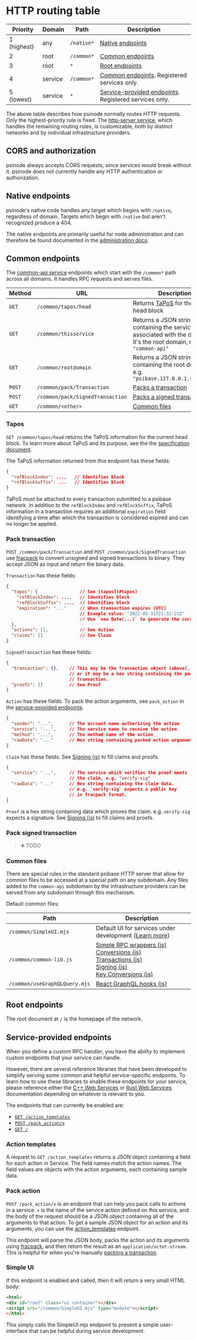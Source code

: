 # HTTP routing table

| Priority    | Domain  | Path       | Description                                                                         |
| ----------- | ------- | ---------- | ----------------------------------------------------------------------------------- |
| 1 (highest) | any     | `/native*` | [Native endpoints](#native-endpoints)                                               |
| 2           | root    | `/common*` | [Common endpoints](#common-endpoints)                                               |
| 3           | root    | `*`        | [Root endpoints](#root-endpoints)                                                   |
| 4           | service | `/common*` | [Common endpoints](#common-endpoints). Registered services only.                    |
| 5 (lowest)  | service | `*`        | [Service-provided endpoints](#service-provided-endpoints). Registered services only.|

The above table describes how psinode normally routes HTTP requests. Only the highest-priority rule is fixed. The [http-server service](../../../default-apps/http-server.md), which handles the remaining routing rules, is customizable, both by distinct networks and by individual infrastructure providers.

## CORS and authorization

psinode always accepts CORS requests, since services would break without it. psinode does not currently handle any HTTP authentication or authorization.


## Native endpoints

psinode's native code handles any target which begins with `/native`, regardless of domain. Targets which begin with `/native` but aren't recognized produce a 404. 

The native endpoints are primarily useful for node administration and can therefore be found documented in the [administration docs](../../../run-infrastructure/administration.md).

## Common endpoints

The [common-api service](../../../default-apps/common-api.md) endpoints which start with the `/common*` path across all domains. It handles RPC requests and serves files.

| Method | URL                              | Description                                                                                                              |
| ------ | -------------------------------- | ------------------------------------------------------------------------------------------------------------------------ |
| `GET`  | `/common/tapos/head`             | Returns [TaPoS](#tapos) for the current head block                                                                       | 
| `GET`  | `/common/thisservice`            | Returns a JSON string containing the service associated with the domain. If it's the root domain, returns `"common-api"` |
| `GET`  | `/common/rootdomain`             | Returns a JSON string containing the root domain, e.g. `"psibase.127.0.0.1.sslip.io"`                                    |
| `POST` | `/common/pack/Transaction`       | [Packs a transaction](#pack-transaction)                                                                                 |
| `POST` | `/common/pack/SignedTransaction` | [Packs a signed transaction](#pack-signed-transaction)                                                                   |
| `GET`  | `/common/<other>`                | [Common files](#common-files)                                                                                            |

### Tapos

`GET /common/tapos/head` returns the TaPoS information for the current head block. To learn more about TaPoS and its purpose, see the the [specification document](../../../specifications/blockchain/tapos.md).

The TaPoS information returned from this endpoint has these fields:
```json
{
  "refBlockIndex": ...,   // Identifies block
  "refBlockSuffix": ...   // Identifies block
}
```

TaPoS must be attached to every transaction submitted to a psibase network. In addition to the `refBlockIndex` and `refBlockSuffix`, TaPoS information in a transaction requires an additional `expiration` field identifying a time after which the transaction is considered expired and can no longer be applied.

### Pack transaction

`POST /common/pack/Transaction` and `POST /common/pack/SignedTransaction` use [fracpack](../../../specifications/data-formats/fracpack.md) to convert unsigned and signed transactions to binary. They accept JSON as input and return the binary data.

`Transaction` has these fields:
```json
{
  "tapos": {                // See [tapos](#tapos)
    "refBlockIndex": ...,   // Identifies block
    "refBlockSuffix": ...,  // Identifies block
    "expiration": "..."     // When transaction expires (UTC)
                            // Example value: "2022-05-31T21:32:23Z"
                            // Use `new Date(...)` to generate the correct format.
  },
  "actions": [],            // See Action
  "claims": []              // See Claim
}
```

`SignedTransaction` has these fields:
```json
{
  "transaction": {},    // This may be the Transaction object (above),
                        // or it may be a hex string containing the packed
                        // transaction.
  "proofs": []          // See Proof
}
```


`Action` has these fields. To pack the action arguments, see `pack_action` in the [service-provided endpoints](#service-provided-endpoints).
```json
{
  "sender": "...",      // The account name authorizing the action
  "service": "...",     // The service name to receive the action
  "method": "...",      // The method name of the action
  "rawData": "..."      // Hex string containing packed action arguments
}
```

`Claim` has these fields. See [Signing (js)](#signing-js) to fill claims and proofs.
```json
{
  "service": "...",     // The service which verifies the proof meets
                        // the claim, e.g. "verify-sig"
  "rawData": "..."      // Hex string containing the claim data.
                        // e.g. `verify-sig` expects a public key
                        // in fracpack format.
}
```

`Proof` is a hex string containing data which proves the claim. e.g. `verify-sig` expects a signature. See [Signing (js)](#signing-js) to fill claims and proofs.

### Pack signed transaction

> ➕ TODO

### Common files

There are special rules in the standard psibase HTTP server that allow for common files to be accessed at a special path on any subdomain. Any files added to the `common-api` subdomain by the infrastructure providers can be served from any subdomain through this mechanism.

Default common files:

| Path                          | Description                                                                                                                                                                                                           |
| ----------------------------- | --------------------------------------------------------------------------------------------------------------------------------------------------------------------------------------------------------------------- |
| `/common/SimpleUI.mjs`        | Default UI for services under development ([Learn more](../../services/cpp-service/minimal-ui/))                                                                                                                      |
| `/common/common-lib.js`       | [Simple RPC wrappers (js)](#simple-rpc-wrappers-js)<br/>[Conversions (js)](#conversions-js)<br/>[Transactions (js)](#transactions-js)<br/>[Signing (js)](#signing-js)<br/>[Key Conversions (js)](#key-conversions-js) |
| `/common/useGraphQLQuery.mjs` | [React GraphQL hooks (js)](#react-graphql-hooks-js)                                                                                                                                                                   |

## Root endpoints

The root document at `/` is the homepage of the network.

## Service-provided endpoints

When you define a custom RPC handler, you have the ability to implement custom endpoints that your service can handle.

However, there are several reference libraries that have been developed to simplify serving some common and helpful service-specific endpoints. To learn how to use these libraries to enable these endpoints for your service, please reference either the [C++ Web Services](../../services/cpp-service/reference/web-services.md) or [Rust Web Services](../../services/rust-service/reference/web-services.md) documentation depending on whatever is relevant to you.

The endpoints that can currently be enabled are:
* [`GET /action_templates`](#action-templates)
* [`POST /pack_action/x`](#pack_action)
* [`GET /`](#simple-ui)

### Action templates

A request to `GET /action_templates` returns a JSON object containing a field for each action in Service. The field names match the action names. The field values are objects with the action arguments, each containing sample data.

### Pack action

`POST /pack_action/x` is an endpoint that can help you pack calls to actions in a service. `x` is the name of the service action defined on this service, and the body of the request should be a JSON object containing all of the arguments to that action. To get a sample JSON object for an action and its arguments, you can use the [action_templates](#action_templates) endpoint.

This endpoint will parse the JSON body, packs the action and its arguments using [fracpack](../../../specifications/data-formats/fracpack.md), and then return the result as an `application/octet-stream`. This is helpful for when you're manually [packing a transaction](#pack-transaction).

### Simple UI

If this endpoint is enabled and called, then it will return a very small HTML body:
```html
<html>
<div id="root" class="ui container"></div>
<script src="/common/SimpleUI.mjs" type="module"></script>
</html>
```

This simply calls the SimpleUI.mjs endpoint to present a simple user-interface that can be helpful during service development.
